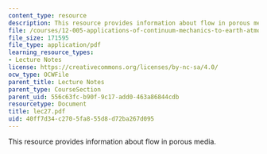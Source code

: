 ```yaml
---
content_type: resource
description: This resource provides information about flow in porous media.
file: /courses/12-005-applications-of-continuum-mechanics-to-earth-atmospheric-and-planetary-sciences-spring-2006/40ff7d34c2705fa855d8d72ba267d095_lec27.pdf
file_size: 171595
file_type: application/pdf
learning_resource_types:
- Lecture Notes
license: https://creativecommons.org/licenses/by-nc-sa/4.0/
ocw_type: OCWFile
parent_title: Lecture Notes
parent_type: CourseSection
parent_uid: 556c63fc-b90f-9c17-add0-463a86844cdb
resourcetype: Document
title: lec27.pdf
uid: 40ff7d34-c270-5fa8-55d8-d72ba267d095
---
```

This resource provides information about flow in porous media.